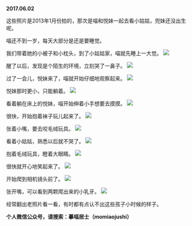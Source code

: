 
          
**2017.06.02**

这些照片是2013年1月份拍的，那次是喵和悦妹一起去看小姑姑，兜妹还没出生呢。

喵还不到一岁，每天大部分是还是要睡觉。

我们带着她的小被子和小枕头，到了小姑姑家，喵就先睡上一大觉。
![](https://pic2.zhimg.com/v2-5afffafb498dd5bbff23fb8fd1e77b96.jpg)


醒了以后，发现是个陌生的环境，立刻哭了一鼻子。
![](https://pic2.zhimg.com/v2-5af5849b466b91a0fa80fbae8ecfb9e1.jpg)


过了一会儿，悦妹来了，喵就开始仔细地观察起来。
![](https://pic2.zhimg.com/v2-6396336766e4e3e608d6b4d1c5b2d3f0.jpg)


悦妹那时更小，只能躺着。
![](https://pic3.zhimg.com/v2-f95d3a0e0c38c214c6fdc63efac866a0.jpg)


看着躺在床上的悦妹，喵开始伸着小手想要去摸摸。
![](https://pic4.zhimg.com/v2-7c12c435f8cb70e313f3f7c8c928c268.jpg)


很快，开始抱着袜子玩儿起来了。
![](https://pic4.zhimg.com/v2-8cf342048c5aa0e59eb0a0cea8f0e0fb.jpg)


张着小嘴，要去咬毛绒玩具。
![](https://pic3.zhimg.com/v2-90fdba2e9a13a233db52b65a1e009a5f.jpg)


看着小姑姑，熟悉以后就不哭了。
![](https://pic4.zhimg.com/v2-28354de6ccd51dae4120eefa156e7669.jpg)


抱着毛绒玩具，瞪着大眼睛。
![](https://pic2.zhimg.com/v2-496f468783380084b89708538b66c7e6.jpg)


很快就开心地笑起来了。
![](https://pic4.zhimg.com/v2-a3de5481ba8d448527628058bbeacd57.jpg)


开始爬到相机镜头前了。
![](https://pic1.zhimg.com/v2-0230804bd3ca0652977c2a128e4eec5a.jpg)


张开嘴，可以看到两颗爬出来的小乳牙。
![](https://pic4.zhimg.com/v2-72ba5a0d95f2cc5db71d953510f9e6f5.jpg)


经常翻出老照片看一看，有时都有点认不出这些孩子小时候的样子。


**个人微信公众号，请搜索：摹喵居士（momiaojushi）**

        